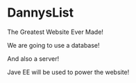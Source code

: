 DannysList
==========

The Greatest Website Ever Made!

We are going to use a database!

And also a server!

Jave EE will be used to power the website!
